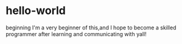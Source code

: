 # hello-world
beginning
I'm a very beginner of this,and I hope to become a skilled programmer after learning and communicating with yall!
